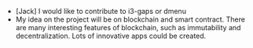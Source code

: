 - [Jack] I would like to contribute to i3-gaps or dmenu
- My idea on the project will be on blockchain and smart contract. There are many interesting features of blockchain, such as immutability and decentralization. Lots of innovative apps could be created.
